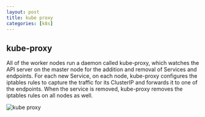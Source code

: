 ```yaml
---
layout: post
title: kube proxy
categories: [k8s]
---
```

## kube-proxy

All of the worker nodes run a daemon called kube-proxy, which watches the API server on the master node for the addition and removal of Services and endpoints. For each new Service, on each node, kube-proxy configures the iptables rules to capture the traffic for its ClusterIP and forwards it to one of the endpoints. When the service is removed, kube-proxy removes the iptables rules on all nodes as well.

![kube proxy](https://github.com/shidongwa/shidongwa.github/blob/gh-pages/images/kubeproxy.png?raw=true)
